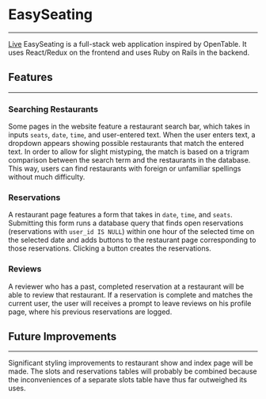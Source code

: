 # EasySeating
---
[Live](https://pangland.github.io/Exploding-Numbers/)
EasySeating is a full-stack web application inspired by OpenTable. It uses React/Redux on the frontend and uses Ruby on Rails in the backend.

## Features
---

### Searching Restaurants
Some pages in the website feature a restaurant search bar, which takes in inputs `seats`, `date`, `time`, and user-entered text. When the user enters text, a dropdown appears showing possible restaurants that match the entered text. In order to allow for slight mistyping, the match is based on a trigram comparison between the search term and the restaurants in the database. This way, users can find restaurants with foreign or unfamiliar spellings without much difficulty.

### Reservations
A restaurant page features a form that takes in `date`, `time`, and `seats`. Submitting this form runs a database query that finds open reservations (reservations with `user_id IS NULL`) within one hour of the selected time on the selected date and adds buttons to the restaurant page corresponding to those reservations. Clicking a button creates the reservations.

### Reviews
A reviewer who has a past, completed reservation at a restaurant will be able to review that restaurant. If a reservation is complete and matches the current user, the user will receives a prompt to leave reviews on his profile page, where his previous reservations are logged.

## Future Improvements
---
Significant styling improvements to restaurant show and index page will be made. The slots and reservations tables will probably be combined because the inconveniences of a separate slots table have thus far outweighed its uses.
